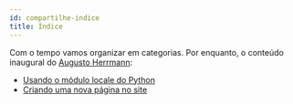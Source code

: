 ```yaml
---
id: compartilhe-indice
title: Índice
---
```


Com o tempo vamos organizar em categorias. Por enquanto, o conteúdo inaugural
do [Augusto Herrmann](mailto:augusto.herrmann@planejamento.gov.br):

* [Usando o módulo locale do Python](usando_locale)
* [Criando uma nova página no site](/how-to/nova-pagina)